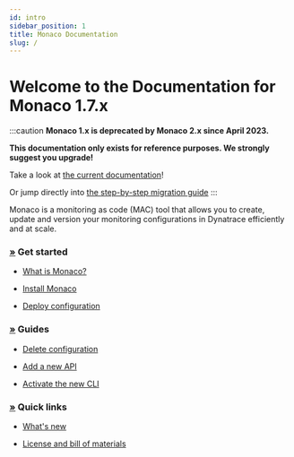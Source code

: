 ```yaml
---
id: intro
sidebar_position: 1
title: Monaco Documentation
slug: /
---
```


# Welcome to the Documentation for Monaco 1.7.x

:::caution
**Monaco 1.x is deprecated by Monaco 2.x since April 2023.**

**This documentation only exists for reference purposes. We strongly suggest you upgrade!**

Take a look at [the current documentation](https://docs.dynatrace.com/docs/shortlink/configuration-as-code)!

Or jump directly into [the step-by-step migration guide](https://docs.dynatrace.com/docs/shortlink/configuration-as-code-migrate-to-v2)
:::

<p>
Monaco is a monitoring as code (MAC) tool that allows you to create, update and version your monitoring configurations in Dynatrace efficiently and at scale.
</p>


<div class="container-fluid">
  <p></p>

  <div class="row">

  <div class="col-md-6 col sm-12">
    <p></p>
    <h3 id="get-started">
      <a name="get-started" class="anchor" href="#get-started">»</a>
      Get started
    </h3>

  <ul>


  <li>

[What is Monaco?](./Get-started/intro)
  </li>

<li>

[Install Monaco](./Get-started/installation)

</li>

  <li>

[Deploy configuration](./configuration/deploy_configuration)

  </li>

  </ul>


  </div>
  <div class="col-md-6 col sm-12">
    <p></p>
    <h3 id="get-started">
      <a name="get-started" class="anchor" href="#get-started">»</a>
      Guides
    </h3>

  <ul>


  <li>

[Delete configuration](./configuration/delete_config)

  </li>

  <li>

[Add a new API](./Guides/add_new_api)

  </li>

  <li>

[Activate the new CLI](./commands/experimental-new-cli)

  </li>

  </ul>


  </div>

<div class="col-md-6 col sm-12">
    <p></p>
    <h3 id="get-started">
      <a name="get-started" class="anchor" href="#get-started">»</a>
      Quick links
    </h3>

  <ul>

   <li>

[What's new](https://github.com/dynatrace/dynatrace-configuration-as-code/releases)
  </li>

  <li>

[License and bill of materials](./Useful-links/bill-of-materials)  

  </li>

  </ul>


  </div>

  </div>


</div>
